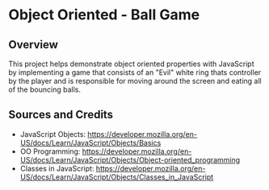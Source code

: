 # Object Oriented - Ball Game

## Overview

This project helps demonstrate object oriented properties with JavaScript by implementing a game that consists of an "Evil" white ring thats controller by the player and is responsible for moving around the screen and eating all of the bouncing balls.

## Sources and Credits

- JavaScript Objects: https://developer.mozilla.org/en-US/docs/Learn/JavaScript/Objects/Basics
- OO Programming: https://developer.mozilla.org/en-US/docs/Learn/JavaScript/Objects/Object-oriented_programming
- Classes in JavaScript: https://developer.mozilla.org/en-US/docs/Learn/JavaScript/Objects/Classes_in_JavaScript